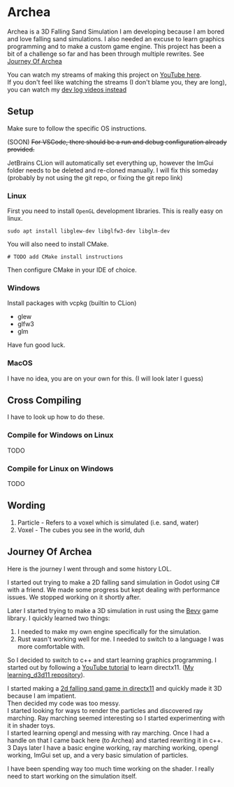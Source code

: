 # Archea
Archea is a 3D Falling Sand Simulation I am developing because I am bored and love falling sand simulations.
I also needed an excuse to learn graphics programming and to make a custom game engine.
This project has been a bit of a challenge so far and has been through multiple rewrites. See [Journey Of Archea](#journey-of-archea)

You can watch my streams of making this project on [YouTube here](https://www.youtube.com/playlist?list=PLegENDHYPkX28wjNpFBd16ikRTgV8ekCf).  
If you don't feel like watching the streams (I don't blame you, they are long), you can watch my [dev log videos instead](https://www.youtube.com/playlist?list=PLegENDHYPkX0YnBPZnPjTTeSgQtDirN8P)

## Setup
Make sure to follow the specific OS instructions.

(SOON) ~~For VSCode, there should be a run and debug configuration already provided.~~

JetBrains CLion will automatically set everything up, however the ImGui folder needs to be deleted and re-cloned manually.
I will fix this someday (probably by not using the git repo, or fixing the git repo link)

### Linux
First you need to install `OpenGL` development libraries. This is really easy on linux.
```shell
sudo apt install libglew-dev libglfw3-dev libglm-dev
```

You will also need to install CMake.
```shell
# TODO add CMake install instructions
```

Then configure CMake in your IDE of choice.

### Windows
Install packages with vcpkg (builtin to CLion)
- glew
- glfw3
- glm

Have fun good luck.

### MacOS
I have no idea, you are on your own for this. (I will look later I guess)

## Cross Compiling
I have to look up how to do these.

### Compile for Windows on Linux
TODO

### Compile for Linux on Windows
TODO

## Wording
1. Particle - Refers to a voxel which is simulated (i.e. sand, water)
2. Voxel - The cubes you see in the world, duh

## Journey Of Archea
Here is the journey I went through and some history LOL.

I started out trying to make a 2D falling sand simulation in Godot using C# with a friend.
We made some progress but kept dealing with performance issues. We stopped working on it shortly after.

Later I started trying to make a 3D simulation in rust using the [Bevy](https://bevyengine.org/) game library.
I quickly learned two things:
1. I needed to make my own engine specifically for the simulation.
2. Rust wasn't working well for me. I needed to switch to a language I was more comfortable with.

So I decided to switch to c++ and start learning graphics programming.
I started out by following a [YouTube tutorial](https://www.youtube.com/watch?v=_4FArgOX1I4&list=PLqCJpWy5Fohd3S7ICFXwUomYW0Wv67pDD)
to learn directx11. ([My learning_d3d11 repository](https://github.com/insberr/learning_d3d11)).

I started making a [2d falling sand game in directx11](https://github.com/insberr/2d-falling-sand) and quickly made it 3D because I am impatient.  
Then decided my code was too messy.  
I started looking for ways to render the particles and discovered ray marching. Ray marching seemed interesting
  so I started experimenting with it in shader toys.  
I started learning opengl and messing with ray marching. Once I had a handle on that I came back here (to Archea)
  and started rewriting it in c++.  
3 Days later I have a basic engine working, ray marching working, opengl working, ImGui set up, and a very basic simulation of particles.  

I have been spending way too much time working on the shader. I really need to start working on the
simulation itself.
